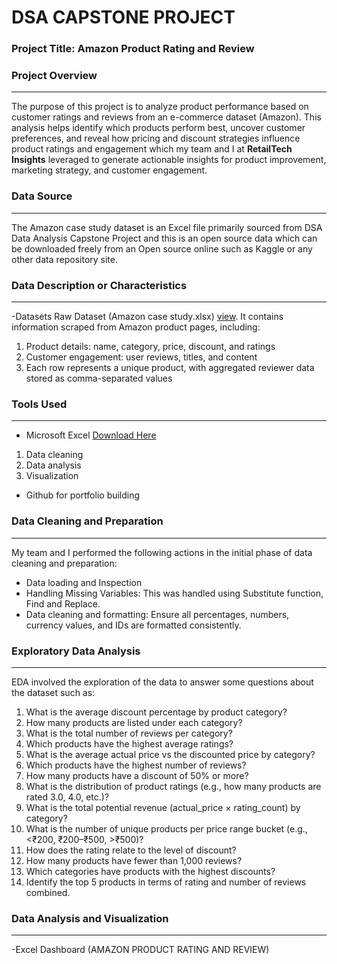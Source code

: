 # DSA CAPSTONE PROJECT

### Project Title: Amazon Product Rating and Review

### Project Overview
---
The purpose of this project is to analyze product performance based on customer ratings and reviews from an e-commerce dataset (Amazon). This analysis helps identify which products perform best, uncover customer preferences, and reveal how pricing and discount strategies influence product ratings and engagement which my team and I at **RetailTech Insights** leveraged to generate actionable insights for product improvement, marketing strategy, and customer engagement.

### Data Source
---
The Amazon case study dataset is an Excel file primarily sourced from DSA Data Analysis Capstone Project and this is an open source data which can be downloaded freely from an Open source online such as Kaggle or any other data repository site.

### Data Description or Characteristics
---
-Datasets
Raw Dataset (Amazon case study.xlsx) [view](https://cdn.inst-fs-iad-prod.inscloudgate.net/dbf6d933-81b6-4875-87e8-a8ec97f1fe13/Amazon%20case%20study.xlsx?token=eyJhbGciOiJIUzUxMiIsInR5cCI6IkpXVCIsImtpZCI6ImNkbiJ9.eyJyZXNvdXJjZSI6Ii9kYmY2ZDkzMy04MWI2LTQ4NzUtODdlOC1hOGVjOTdmMWZlMTMvQW1hem9uJTIwY2FzZSUyMHN0dWR5Lnhsc3giLCJ0ZW5hbnQiOiJjYW52YXMiLCJ1c2VyX2lkIjoiNzAwMDAxMTY4NTYwMDkiLCJpYXQiOjE3NTI1OTE4ODQsImV4cCI6MTc1MjY3ODI4NH0.sOF03HSFQ8SL2djiO4SZsIcfz_QuJ9JiIUu6Z_QBl5tQpLLS-9fTBj-RWADMxWiC55KFbKuJaNQRxByuC-aKPQ&download=1&content_type=application%2Fvnd.openxmlformats-officedocument.spreadsheetml.sheet).
It contains information scraped from Amazon product pages, including:
1. Product details: name, category, price, discount, and ratings
2. Customer engagement: user reviews, titles, and content
3. Each row represents a unique product, with aggregated reviewer data stored as comma-separated values


### Tools Used
---
- Microsoft Excel [Download Here](https://www.microsoft.com)
1. Data cleaning
2. Data analysis
3. Visualization
- Github for portfolio building

### Data Cleaning and Preparation
---
My team and I performed the following actions in the initial phase of data cleaning and preparation:
- Data loading and Inspection
- Handling Missing Variables: This was handled using Substitute function, Find and Replace.
- Data cleaning and formatting: Ensure all percentages, numbers, currency values, and IDs are formatted consistently.

### Exploratory Data Analysis
---
EDA involved the exploration of the data to answer some questions about the dataset such as:
1. What is the average discount percentage by product category?
2. How many products are listed under each category?
3. What is the total number of reviews per category?
4. Which products have the highest average ratings?
5. What is the average actual price vs the discounted price by category?
6. Which products have the highest number of reviews?
7. How many products have a discount of 50% or more?
8. What is the distribution of product ratings (e.g., how many products are rated 3.0, 4.0, etc.)?
9. What is the total potential revenue (actual_price × rating_count) by category?
10. What is the number of unique products per price range bucket (e.g., <₹200, ₹200–₹500, >₹500)?
11. How does the rating relate to the level of discount?
12. How many products have fewer than 1,000 reviews?
13. Which categories have products with the highest discounts?
14. Identify the top 5 products in terms of rating and number of reviews combined.

### Data Analysis and Visualization
---
-Excel Dashboard (AMAZON PRODUCT RATING AND REVIEW) 



